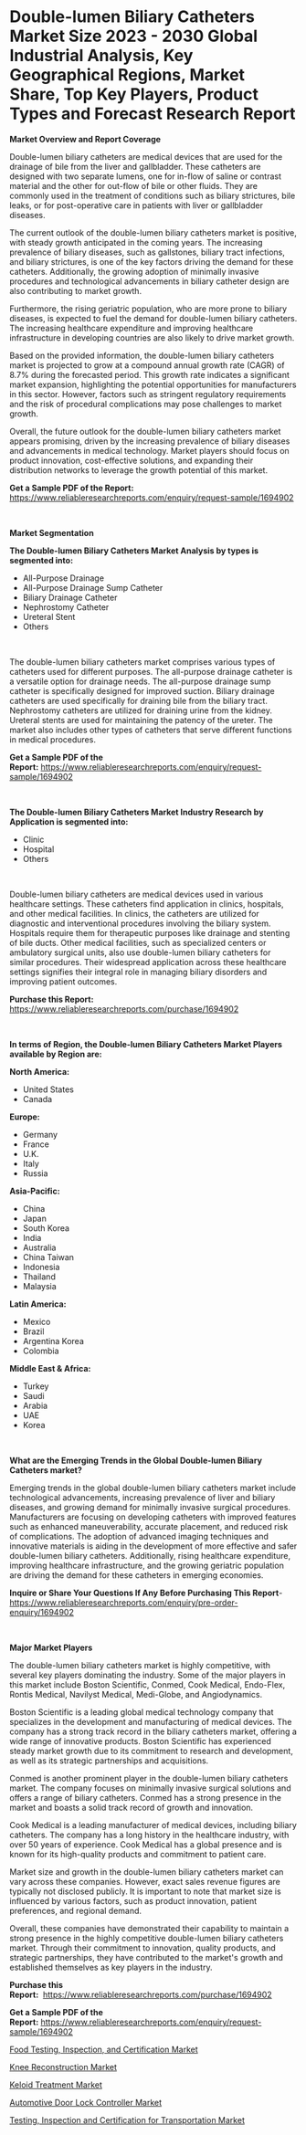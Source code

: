 <p><h1>Double-lumen Biliary Catheters Market Size 2023 - 2030 Global Industrial Analysis, Key Geographical Regions, Market Share, Top Key Players, Product Types and Forecast Research Report</h1></p><p><strong>Market Overview and Report Coverage</strong></p>
<p><p>Double-lumen biliary catheters are medical devices that are used for the drainage of bile from the liver and gallbladder. These catheters are designed with two separate lumens, one for in-flow of saline or contrast material and the other for out-flow of bile or other fluids. They are commonly used in the treatment of conditions such as biliary strictures, bile leaks, or for post-operative care in patients with liver or gallbladder diseases.</p><p>The current outlook of the double-lumen biliary catheters market is positive, with steady growth anticipated in the coming years. The increasing prevalence of biliary diseases, such as gallstones, biliary tract infections, and biliary strictures, is one of the key factors driving the demand for these catheters. Additionally, the growing adoption of minimally invasive procedures and technological advancements in biliary catheter design are also contributing to market growth.</p><p>Furthermore, the rising geriatric population, who are more prone to biliary diseases, is expected to fuel the demand for double-lumen biliary catheters. The increasing healthcare expenditure and improving healthcare infrastructure in developing countries are also likely to drive market growth.</p><p>Based on the provided information, the double-lumen biliary catheters market is projected to grow at a compound annual growth rate (CAGR) of 8.7% during the forecasted period. This growth rate indicates a significant market expansion, highlighting the potential opportunities for manufacturers in this sector. However, factors such as stringent regulatory requirements and the risk of procedural complications may pose challenges to market growth.</p><p>Overall, the future outlook for the double-lumen biliary catheters market appears promising, driven by the increasing prevalence of biliary diseases and advancements in medical technology. Market players should focus on product innovation, cost-effective solutions, and expanding their distribution networks to leverage the growth potential of this market.</p></p>
<p><strong>Get a Sample PDF of the Report:</strong> <a href="https://www.reliableresearchreports.com/enquiry/request-sample/1694902">https://www.reliableresearchreports.com/enquiry/request-sample/1694902</a></p>
<p>&nbsp;</p>
<p><strong>Market Segmentation</strong></p>
<p><strong>The Double-lumen Biliary Catheters Market Analysis by types is segmented into:</strong></p>
<p><ul><li>All-Purpose Drainage</li><li>All-Purpose Drainage Sump Catheter</li><li>Biliary Drainage Catheter</li><li>Nephrostomy Catheter</li><li>Ureteral Stent</li><li>Others</li></ul></p>
<p>&nbsp;</p>
<p><p>The double-lumen biliary catheters market comprises various types of catheters used for different purposes. The all-purpose drainage catheter is a versatile option for drainage needs. The all-purpose drainage sump catheter is specifically designed for improved suction. Biliary drainage catheters are used specifically for draining bile from the biliary tract. Nephrostomy catheters are utilized for draining urine from the kidney. Ureteral stents are used for maintaining the patency of the ureter. The market also includes other types of catheters that serve different functions in medical procedures.</p></p>
<p><strong>Get a Sample PDF of the Report:</strong>&nbsp;<a href="https://www.reliableresearchreports.com/enquiry/request-sample/1694902">https://www.reliableresearchreports.com/enquiry/request-sample/1694902</a></p>
<p>&nbsp;</p>
<p><strong>The Double-lumen Biliary Catheters Market Industry Research by Application is segmented into:</strong></p>
<p><ul><li>Clinic</li><li>Hospital</li><li>Others</li></ul></p>
<p>&nbsp;</p>
<p><p>Double-lumen biliary catheters are medical devices used in various healthcare settings. These catheters find application in clinics, hospitals, and other medical facilities. In clinics, the catheters are utilized for diagnostic and interventional procedures involving the biliary system. Hospitals require them for therapeutic purposes like drainage and stenting of bile ducts. Other medical facilities, such as specialized centers or ambulatory surgical units, also use double-lumen biliary catheters for similar procedures. Their widespread application across these healthcare settings signifies their integral role in managing biliary disorders and improving patient outcomes.</p></p>
<p><strong>Purchase this Report:</strong>&nbsp; <a href="https://www.reliableresearchreports.com/purchase/1694902">https://www.reliableresearchreports.com/purchase/1694902</a></p>
<p>&nbsp;</p>
<p><strong>In terms of Region, the Double-lumen Biliary Catheters Market Players available by Region are:</strong></p>
<p>
    <p> <strong> North America: </strong>
        <ul>
            <li>United States</li>
            <li>Canada</li>
        </ul>
        </p> 
    <p> <strong> Europe: </strong>
        <ul>
            <li>Germany</li>
            <li>France</li>
            <li>U.K.</li>
            <li>Italy</li>
            <li>Russia</li>
        </ul>
        </p> 
    <p> <strong> Asia-Pacific: </strong>
        <ul>
            <li>China</li>
            <li>Japan</li>
            <li>South Korea</li>
            <li>India</li>
            <li>Australia</li>
            <li>China Taiwan</li>
            <li>Indonesia</li>
            <li>Thailand</li>
            <li>Malaysia</li>
        </ul>
        </p> 
    <p> <strong> Latin America: </strong>
        <ul>
            <li>Mexico</li>
            <li>Brazil</li>
            <li>Argentina Korea</li>
            <li>Colombia</li>
        </ul>
        </p> 
    <p> <strong> Middle East & Africa: </strong>
        <ul>
            <li>Turkey</li>
            <li>Saudi</li>
            <li>Arabia</li>
            <li>UAE</li>
            <li>Korea</li>
        </ul>
    </p>
    </p>
<p>&nbsp;</p>
<p><strong>What are the Emerging Trends in the Global Double-lumen Biliary Catheters market?</strong></p>
<p><p>Emerging trends in the global double-lumen biliary catheters market include technological advancements, increasing prevalence of liver and biliary diseases, and growing demand for minimally invasive surgical procedures. Manufacturers are focusing on developing catheters with improved features such as enhanced maneuverability, accurate placement, and reduced risk of complications. The adoption of advanced imaging techniques and innovative materials is aiding in the development of more effective and safer double-lumen biliary catheters. Additionally, rising healthcare expenditure, improving healthcare infrastructure, and the growing geriatric population are driving the demand for these catheters in emerging economies.</p></p>
<p><strong>Inquire or Share Your Questions If Any Before Purchasing This Report</strong>- <a href="https://www.reliableresearchreports.com/enquiry/pre-order-enquiry/1694902">https://www.reliableresearchreports.com/enquiry/pre-order-enquiry/1694902</a></p>
<p>&nbsp;</p>
<p><strong>Major Market Players</strong></p>
<p><p>The double-lumen biliary catheters market is highly competitive, with several key players dominating the industry. Some of the major players in this market include Boston Scientific, Conmed, Cook Medical, Endo-Flex, Rontis Medical, Navilyst Medical, Medi-Globe, and Angiodynamics.</p><p>Boston Scientific is a leading global medical technology company that specializes in the development and manufacturing of medical devices. The company has a strong track record in the biliary catheters market, offering a wide range of innovative products. Boston Scientific has experienced steady market growth due to its commitment to research and development, as well as its strategic partnerships and acquisitions. </p><p>Conmed is another prominent player in the double-lumen biliary catheters market. The company focuses on minimally invasive surgical solutions and offers a range of biliary catheters. Conmed has a strong presence in the market and boasts a solid track record of growth and innovation.</p><p>Cook Medical is a leading manufacturer of medical devices, including biliary catheters. The company has a long history in the healthcare industry, with over 50 years of experience. Cook Medical has a global presence and is known for its high-quality products and commitment to patient care. </p><p>Market size and growth in the double-lumen biliary catheters market can vary across these companies. However, exact sales revenue figures are typically not disclosed publicly. It is important to note that market size is influenced by various factors, such as product innovation, patient preferences, and regional demand.</p><p>Overall, these companies have demonstrated their capability to maintain a strong presence in the highly competitive double-lumen biliary catheters market. Through their commitment to innovation, quality products, and strategic partnerships, they have contributed to the market's growth and established themselves as key players in the industry.</p></p>
<p><strong>Purchase this Report:</strong>&nbsp;&nbsp;<a href="https://www.reliableresearchreports.com/purchase/1694902">https://www.reliableresearchreports.com/purchase/1694902</a></p>
<p></p>
<p><strong>Get a Sample PDF of the Report:</strong>&nbsp;<a href="https://www.reliableresearchreports.com/enquiry/request-sample/1694902">https://www.reliableresearchreports.com/enquiry/request-sample/1694902</a></p>
<p><p><a href="https://medium.com/@santoshh992151/food-testing-inspection-and-certification-market-size-and-market-trends-complete-industry-f56913e3ad9a">Food Testing, Inspection, and Certification Market</a></p><p><a href="https://www.linkedin.com/pulse/decoding-knee-reconstruction-market-deep-dive-latest-9kdnc/">Knee Reconstruction Market</a></p><p><a href="https://www.linkedin.com/pulse/decoding-keloid-treatment-market-deep-dive-latest-trends-es7kc/">Keloid Treatment Market</a></p><p><a href="https://github.com/vimar16th/Market-Research-Report-List-1/blob/main/automotive-door-lock-controller-market.md">Automotive Door Lock Controller Market</a></p><p><a href="https://medium.com/@shivay151299/testing-inspection-and-certification-for-transportation-market-size-market-outlook-and-market-e20dd8400495">Testing, Inspection and Certification for Transportation Market</a></p></p>